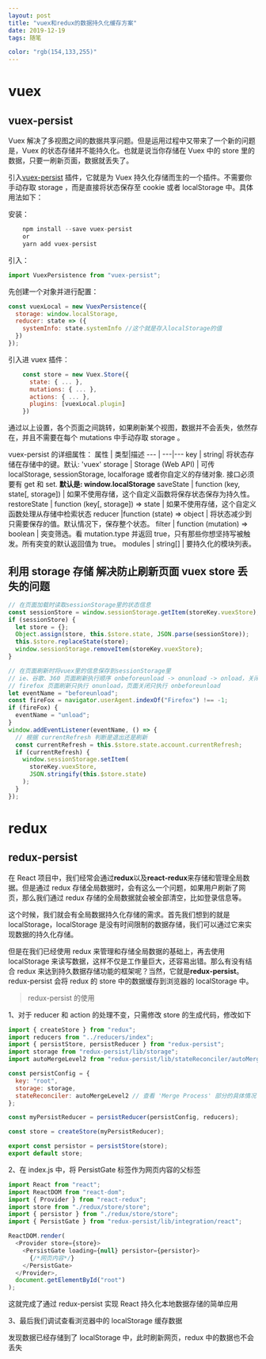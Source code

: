 ```yaml
---
layout: post
title: "vuex和redux的数据持久化缓存方案"
date: 2019-12-19
tags: 随笔

color: "rgb(154,133,255)"
---
```


# vuex

## vuex-persist

Vuex 解决了多视图之间的数据共享问题。但是运用过程中又带来了一个新的问题是，Vuex 的状态存储并不能持久化。也就是说当你存储在 Vuex 中的 store 里的数据，只要一刷新页面，数据就丢失了。

引入[vuex-persist](https://github.com/championswimmer/vuex-persist) 插件，它就是为 Vuex 持久化存储而生的一个插件。不需要你手动存取 storage ，而是直接将状态保存至 cookie 或者 localStorage 中。具体用法如下：

安装：

```js
    npm install --save vuex-persist
    or
    yarn add vuex-persist
```

引入：

```js
import VuexPersistence from "vuex-persist";
```

先创建一个对象并进行配置：

```js
const vuexLocal = new VuexPersistence({
  storage: window.localStorage,
  reducer: state => ({
    systemInfo: state.systemInfo //这个就是存入localStorage的值
  })
});
```

引入进 vuex 插件：

```js
    const store = new Vuex.Store({
      state: { ... },
      mutations: { ... },
      actions: { ... },
      plugins: [vuexLocal.plugin]
    })
```

通过以上设置，各个页面之间跳转，如果刷新某个视图，数据并不会丢失，依然存在，并且不需要在每个 mutations 中手动存取 storage 。

vuex-persist 的详细属性：
属性 | 类型|描述
--- | ---|---
key | string| 将状态存储在存储中的键。默认: 'vuex'
storage | Storage (Web API) | 可传 localStorage, sessionStorage, localforage 或者你自定义的存储对象. 接口必须要有 get 和 set. **默认是: window.localStorage**
saveState | function (key, state\[, storage\]) | 如果不使用存储，这个自定义函数将保存状态保存为持久性。
restoreState | function (key\[, storage\]) => state | 如果不使用存储，这个自定义函数处理从存储中检索状态
reducer |function (state) => object | 将状态减少到只需要保存的值。默认情况下，保存整个状态。
filter | function (mutation) => boolean | 突变筛选。看 mutation.type 并返回 true，只有那些你想坚持写被触发。所有突变的默认返回值为 true。
modules | string\[\] | 要持久化的模块列表。

## 利用 storage 存储 解决防止刷新页面 vuex store 丢失的问题

```js
// 在页面加载时读取sessionStorage里的状态信息
const sessionStore = window.sessionStorage.getItem(storeKey.vuexStore);
if (sessionStore) {
  let store = {};
  Object.assign(store, this.$store.state, JSON.parse(sessionStore));
  this.$store.replaceState(store);
  window.sessionStorage.removeItem(storeKey.vuexStore);
}

// 在页面刷新时将vuex里的信息保存到sessionStorage里
// ie、谷歌、360 页面刷新执行顺序 onbeforeunload -> onunload -> onload，关闭执行顺序 onbeforeunload -> onunload
// firefox 页面刷新只执行 onunload，页面关闭只执行 onbeforeunload
let eventName = "beforeunload";
const fireFox = navigator.userAgent.indexOf("Firefox") !== -1;
if (fireFox) {
  eventName = "unload";
}
window.addEventListener(eventName, () => {
  // 根据 currentRefresh 判断是退出还是刷新
  const currentRefresh = this.$store.state.account.currentRefresh;
  if (currentRefresh) {
    window.sessionStorage.setItem(
      storeKey.vuexStore,
      JSON.stringify(this.$store.state)
    );
  }
});
```

# redux

## redux-persist

在 React 项目中，我们经常会通过**redux**以及**react-redux**来存储和管理全局数据。但是通过 redux 存储全局数据时，会有这么一个问题，如果用户刷新了网页，那么我们通过 redux 存储的全局数据就会被全部清空，比如登录信息等。

这个时候，我们就会有全局数据持久化存储的需求。首先我们想到的就是 localStorage，localStorage 是没有时间限制的数据存储，我们可以通过它来实现数据的持久化存储。

但是在我们已经使用 redux 来管理和存储全局数据的基础上，再去使用 localStorage 来读写数据，这样不仅是工作量巨大，还容易出错。那么有没有结合 redux 来达到持久数据存储功能的框架呢？当然，它就是**redux-persist**。redux-persist 会将 redux 的 store 中的数据缓存到浏览器的 localStorage 中。

> redux-persist 的使用

1、对于 reducer 和 action 的处理不变，只需修改 store 的生成代码，修改如下

```js
import { createStore } from "redux";
import reducers from "../reducers/index";
import { persistStore, persistReducer } from "redux-persist";
import storage from "redux-persist/lib/storage";
import autoMergeLevel2 from "redux-persist/lib/stateReconciler/autoMergeLevel2";

const persistConfig = {
  key: "root",
  storage: storage,
  stateReconciler: autoMergeLevel2 // 查看 'Merge Process' 部分的具体情况
};

const myPersistReducer = persistReducer(persistConfig, reducers);

const store = createStore(myPersistReducer);

export const persistor = persistStore(store);
export default store;
```

2、在 index.js 中，将 PersistGate 标签作为网页内容的父标签

```js
import React from "react";
import ReactDOM from "react-dom";
import { Provider } from "react-redux";
import store from "./redux/store/store";
import { persistor } from "./redux/store/store";
import { PersistGate } from "redux-persist/lib/integration/react";

ReactDOM.render(
  <Provider store={store}>
    <PersistGate loading={null} persistor={persistor}>
      {/*网页内容*/}
    </PersistGate>
  </Provider>,
  document.getElementById("root")
);
```

这就完成了通过 redux-persist 实现 React 持久化本地数据存储的简单应用

3、最后我们调试查看浏览器中的 localStorage 缓存数据

发现数据已经存储到了 localStorage 中，此时刷新网页，redux 中的数据也不会丢失

